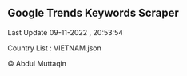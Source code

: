 

## Google Trends Keywords Scraper 
 
Last Update 09-11-2022 , 20:53:54

Country List :
VIETNAM.json



© Abdul Muttaqin 
